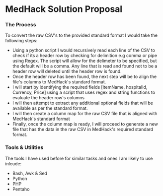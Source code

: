 # MedHack Solution Proposal

### The Process

To convert the raw CSV's to the provided standard format I would take the following steps:

- Using a python script I would recursively read each line of the CSV to check if its a header row by checking for delimition e.g comma or pipe using Regex. The script will allow for the delimeter to be specified, but the default will be a comma. Any line that is read and found not to be a header row will deleted until the header row is found.
- Once the header row has been found, the next step will be to align the file's columns to MedHack's standard format.
- I will start by identifying the required fields [itemName, hospitalId, Currency, Price] using a script that uses regex and string functions to evaluate the header row's columns
- I will then attempt to extract any additional optional fields that will be available as per the standard format.
- I will then create a column map for the raw CSV file that is aligned with MedHack's standard format
- Finally, once the column map is ready, I will proceed to generate a new file that has the data in the raw CSV in MedHack's required standard format.

### Tools & Utilities

The tools I have used before for similar tasks and ones I am likely to use inlcude:

- Bash, Awk & Sed
- Python
- PHP
- Pentaho
